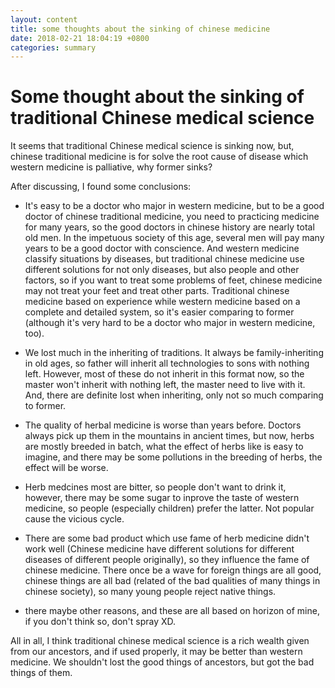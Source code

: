 ```yaml
---
layout: content
title: some thoughts about the sinking of chinese medicine
date: 2018-02-21 18:04:19 +0800
categories: summary
---
```


# Some thought about the sinking of traditional Chinese medical science

It seems that traditional Chinese medical science is sinking now, but, chinese traditional medicine is for solve the root cause of disease which western medicine is palliative, why former sinks?

After discussing, I found some conclusions:

- It's easy to be a doctor who major in western medicine, but to be a good doctor of chinese traditional medicine, you need to practicing medicine for many years, so the good doctors in chinese history are nearly total old men. In the impetuous society of this age, several men will pay many years to be a good doctor with conscience. And western medicine classify situations by diseases, but traditional chinese medicine use different solutions for not only diseases, but also people and other factors, so if you want to treat some problems of feet, chinese medicine may not treat your feet and treat other parts. Traditional chinese medicine based on experience while western medicine based on a complete and detailed system, so it's easier comparing to former (although it's very hard to be a doctor who major in western medicine, too).

- We lost much in the inheriting of traditions. It always be family-inheriting in old ages, so father will inherit all technologies to sons with nothing left. However, most of these do not inherit in this format now, so the master won't inherit with nothing left, the master need to live with it. And, there are definite lost when inheriting, only not so much comparing to former.

- The quality of herbal medicine is worse than years before. Doctors always pick up them in the mountains in ancient times, but now, herbs are mostly breeded in batch, what the effect of herbs like is easy to imagine, and there may be some pollutions in the breeding of herbs, the effect will be worse.

- Herb medcines most are bitter, so people don't want to drink it, however, there may be some sugar to inprove the taste of western medicine, so people (especially children) prefer the latter. Not popular cause the vicious cycle.

- There are some bad product which use fame of herb medicine didn't work well (Chinese medicine have different solutions for different diseases of different people originally), so they influence the fame of chinese medicine. There once be a wave for foreign things are all good, chinese things are all bad (related of the bad qualities of many things in chinese society), so many young people reject native things.

- there maybe other reasons, and these are all based on horizon of mine, if you don't think so, don't spray XD.

All in all, I think traditional chinese medical science is a rich wealth given from our ancestors, and if used properly, it may be better than western medicine. We shouldn't lost the good things of ancestors, but got the bad things of them.
